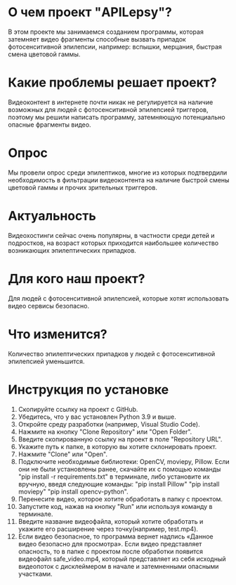 # О чем проект "APILepsy"?
В этом проекте мы занимаемся созданием программы, которая затемняет видео фрагменты способные вызвать припадок фотосенситивной эпилепсии, например: вспышки, мерцания, быстрая смена цветовой гаммы. 
# Какие проблемы решает проект?
Видеоконтент в интернете почти никак не регулируется на наличие возможных для людей с фотосенситивной эпилепсией триггеров, поэтому мы решили написать программу, затемняющую потенциально опасные фрагменты видео. 
# Опрос
Мы провели опрос среди эпилептиков, многие из которых подтвердили необходимость в фильтрации видеоконтента на наличие быстрой смены цветовой гаммы и прочих зрительных триггеров.
# Актуальность
Видеохостинги сейчас очень популярны, в частности среди детей и подростков, на возраст которых приходится наибольшее количество возникающих эпилептических припадков. 
# Для кого наш проект?
Для людей с фотосенситивной эпилепсией, которые хотят использовать видео сервисы безопасно.
# Что изменится?
Количество эпилептических припадков у людей с фотосенситивной эпилепсией уменьшится. 
# Инструкция по установке
1. Скопируйте ссылку на проект с GitHub.
2. Убедитесь, что у вас установлен Python 3.9 и выше.
2. Откройте среду разработки (например, Visual Studio Code).
3. Нажмите на кнопку "Clone Repository" или "Open Folder".
4. Введите скопированную ссылку на проект в поле "Repository URL".
5. Укажите путь к папке, в которую вы хотите склонировать проект.
6. Нажмите "Clone" или "Open".
7. Подключите необходимые библиотеки: OpenCV, moviepy, Pillow. Если они не были установлены ранее, скачайте их с помощью команды "pip install -r requirements.txt" в терминале, либо установите их вручную, введя следующие команды: 
"pip install Pillow" 
"pip install moviepy" 
"pip install opencv-python".
8. Перенесите видео, которое хотите обработать в папку с проектом.
9. Запустите код, нажав на кнопку "Run" или используя команду в терминале.
10. Введите название видеофайла, который хотите обработать и укажите его расширение через точку(например, test.mp4).
11. Если видео безопасное, то программа вернет надпись «Данное видео безопасно для просмотра». Если видео представляет опасность, то в папке с проектом после обработки появится видеофайл safe_video.mp4, который представляет из себя исходный видеопоток с дисклеймером в начале и затемненными опасными участками.
